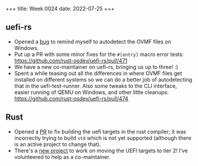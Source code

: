+++
title: Week 0024
date: 2022-07-25
+++

## uefi-rs

* Opened a [bug](https://github.com/rust-osdev/uefi-rs/issues/469) to
  remind myself to autodetect the OVMF files on Windows.
* Put up a PR with some minor fixes for the `#[entry]` macro error
  tests: <https://github.com/rust-osdev/uefi-rs/pull/471>
* We have a new co-maintainer on uefi-rs, bringing us up to three! :)
* Spent a while teasing out all the differences in where OVMF files get
  installed on different systems so we can do a better job of
  autodetecting that in the uefi-test-runner. Also some tweaks to the
  CLI interface, easier running of QEMU on Windows, and other little
  cleanups: <https://github.com/rust-osdev/uefi-rs/pull/474>

## Rust

* Opened a [PR](https://github.com/rust-lang/rust/pull/99765) to fix
  building the uefi targets in the rust compiler; it was incorrectly
  trying to build `std` which is not yet supported (although there is an
  active project to change that).
* There's a [new project](https://github.com/rust-lang/rust/pull/99760)
  to work on moving the UEFI targets to tier 2! I've volunteered to help
  as a co-maintainer.
